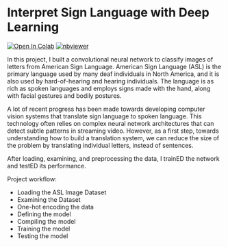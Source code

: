 # Interpret Sign Language with Deep Learning

   [![Open In Colab](https://colab.research.google.com/assets/colab-badge.svg)](https://colab.research.google.com/github/PolinaPolskaia/profitable-app-profiles/blob/main/ASL_recognition_w_DL.ipynb)    [![nbviewer](https://img.shields.io/badge/-nbviewer-orange)](https://nbviewer.org/github/PolinaPolskaia/ASL-recognition-with-deep-learning/blob/main/ASL_recognition_w_DL.ipynb)
   
In this project, I built a convolutional neural network to classify images of letters from American Sign Language.
American Sign Language (ASL) is the primary language used by many deaf individuals in North America, and it is also used by hard-of-hearing and hearing individuals. The language is as rich as spoken languages and employs signs made with the hand, along with facial gestures and bodily postures.

A lot of recent progress has been made towards developing computer vision systems that translate sign language to spoken language. This technology often relies on complex neural network architectures that can detect subtle patterns in streaming video. However, as a first step, towards understanding how to build a translation system, we can reduce the size of the problem by translating individual letters, instead of sentences.

After loading, examining, and preprocessing the data, I trainED the network and testED its performance.

Project workflow:

* Loading the ASL Image Dataset
* Examining the Dataset
* One-hot encoding the data
* Defining the model
* Compiling the model
* Training the model
* Testing the model

